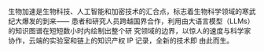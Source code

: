 ⽣物加速是⽣物科技、⼈⼯智能和加密技术的汇合点，标志着⽣物科学领域的寒武纪⼤爆发的到来⸺
患者和研究⼈员跨越国界合作，利⽤由⼤语⾔模型（LLMs）的知识图谱在短短数⼩时内绘制出整个研
究领域的边界，以惊⼈的速度与科学家协作，云端的实验室和链上的知识产权 IP 记录，全新的技术即
由此⽽⽣。
